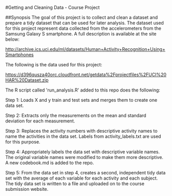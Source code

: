 #Getting and Cleaning Data - Course Project

##Synopsis
The goal of this project is to collect and clean a dataset and prepare a tidy dataset that can be used for later analysis. The dataset used for this project represent data collected from the accelerometers from the Samsung Galaxy S smartphone. A full description is available at the site below: 

http://archive.ics.uci.edu/ml/datasets/Human+Activity+Recognition+Using+Smartphones 

The following is the data used for this project: 

https://d396qusza40orc.cloudfront.net/getdata%2Fprojectfiles%2FUCI%20HAR%20Dataset.zip


The R script called 'run_analysis.R' added to this repo does the following:

Step 1:
Loads X and y train and test sets and merges them to create one data set.

Step 2:
Extracts only the measurements on the mean and standard deviation for each measurement. 

Step 3:
Replaces the activity numbers with descriptive activity names to name the activities in the data set. Labels from activity_labels.txt are used for this purpose.

Step 4:
Appropriately labels the data set with descriptive variable names. The original variable names were modified to make them more descriptive. A new codebook.md is added to the repo.

Step 5:
From the data set in step 4, creates a second, independent tidy data set with the average of each variable for each activity and each subject.
The tidy data set is written to a file and uploaded on to the course submission website.